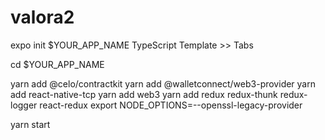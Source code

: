 # valora2

expo init $YOUR_APP_NAME
TypeScript Template >> Tabs

cd $YOUR_APP_NAME

yarn add @celo/contractkit
yarn add @walletconnect/web3-provider
yarn add react-native-tcp
yarn add web3
yarn add redux redux-thunk redux-logger react-redux
export NODE_OPTIONS=--openssl-legacy-provider

yarn start
